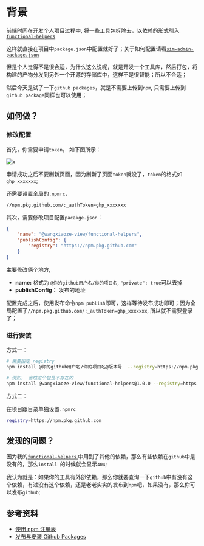 # 背景

前端时间在开发个人项目过程中, 将一些工具包拆除去，以依赖的形式引入[`functional-helpers` ](https://github.com/wangxiaoze-view/functional-helpers-lib)

这样就直接在项目中`package.json`中配置就好了；关于如何配置请看[`sim-admin-package.json`](https://github.com/wangxiaoze-view/sim-admin/blob/main/package.json#L37)

但是个人觉得不是很合适，为什么这么说呢，就是开发一个工具库，然后打包，将构建的产物分发到另外一个开源的存储库中，这样不是很智能；所以不合适；

然后今天是试了一下`github packages`，就是不需要上传到`npm`, 只需要上传到`github package`同样也可以使用；

## 如何做？

### 修改配置

首先，你需要申请`token`， 如下图所示：

![x](https://file.wangzevw.com/images/image.7p3nljb7yw.webp)

申请成功之后不要刷新页面，因为刷新了页面`token`就没了，`token`的格式如`ghp_xxxxxxx`;

还需要设置全局的`.npmrc`，

```bash
//npm.pkg.github.com/:_authToken=ghp_xxxxxxx
```

其次，需要修改项目配置`pacakge.json`：

```json
{
	"name": "@wangxiaoze-view/functional-helpers",
	"publishConfig": {
		"registry": "https://npm.pkg.github.com"
	}
}
```

主要修改俩个地方,

- **name:** 格式为 `@你的github用户名/你的项目名`, `"private": true`可以去掉
- **publishConfig：** 发布的地址

配置完成之后，使用发布命令`npm publish`即可，这样等待发布成功即可；因为全局配置了`//npm.pkg.github.com/:_authToken=ghp_xxxxxxx`, 所以就不需要登录了；

### 进行安装

方式一：

```bash
# 需要指定 registry
npm install @你的github用户名/你的项目名@版本号  --registry=https://npm.pkg.github.com

# 例如， 当然这个包是不存在的
npm install @wangxiaoze-view/functional-helpers@1.0.0 --registry=https://npm.pkg.github.com
```

方式二：

在项目跟目录单独设置`.npmrc`

```bash
registry=https://npm.pkg.github.com
```

## 发现的问题？

因为我的[`functional-helpers` ](https://github.com/wangxiaoze-view/functional-helpers-lib)中用到了其他的依赖，那么有些依赖在`github`中是没有的，那么`install `的时候就会显示`404`;

我认为就是：如果你的工具有外部依赖，那么你就要查询一下`github`中有没有这个依赖，有过没有这个依赖，还是老老实实的发布到`npm`吧，如果没有，那么你可以发布`github`;

## 参考资料

- [使用 npm 注册表](https://docs.github.com/zh/packages/working-with-a-github-packages-registry/working-with-the-npm-registry#publishing-a-package)
- [发布与安装 Github Packages](https://blog.csdn.net/u010089686/article/details/110124664)
